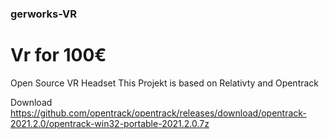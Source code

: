 ### gerworks-VR
# Vr for 100€
Open Source VR Headset
This Projekt is based on Relativty
and Opentrack



Download https://github.com/opentrack/opentrack/releases/download/opentrack-2021.2.0/opentrack-win32-portable-2021.2.0.7z
